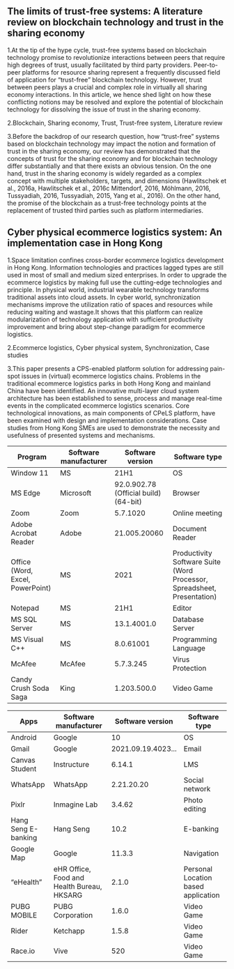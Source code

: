 ## The limits of trust-free systems: A literature review on blockchain technology and trust in the sharing economy

1.At the tip of the hype cycle, trust-free systems based on blockchain technology promise to revolutionize interactions between peers that require high degrees of trust, usually facilitated by third party providers. Peer-to-peer platforms for resource sharing represent a frequently discussed field of application for “trust-free” blockchain technology. However, trust between peers plays a crucial and complex role in virtually all sharing economy interactions. In this article, we hence shed light on how these conflicting notions may be resolved and explore the potential of blockchain technology for dissolving the issue of trust in the sharing economy.

2.Blockchain, Sharing economy, Trust, Trust-free system, Literature review

3.Before the backdrop of our research question, how “trust-free” systems based on blockchain technology may impact the notion and formation of trust in the sharing economy, our review has demonstrated that the concepts of trust for the sharing economy and for blockchain technology differ substantially and that there exists an obvious tension. On the one hand, trust in the sharing economy is widely regarded as a complex concept with multiple stakeholders, targets, and dimensions (Hawlitschek et al., 2016a, Hawlitschek et al., 2016c Mittendorf, 2016, Möhlmann, 2016, Tussyadiah, 2016, Tussyadiah, 2015, Yang et al., 2016). On the other hand, the promise of the blockchain as a trust-free technology points at the replacement of trusted third parties such as platform intermediaries.

## Cyber physical ecommerce logistics system: An implementation case in Hong Kong

1.Space limitation confines cross-border ecommerce logistics development in Hong Kong. Information technologies and practices lagged types are still used in most of small and medium sized enterprises. In order to upgrade the ecommerce logistics by making full use the cutting-edge technologies and principle. In physical world, industrial wearable technology transforms traditional assets into cloud assets. In cyber world, synchronization mechanisms improve the utilization ratio of spaces and resources while reducing waiting and wastage.It shows that this platform can realize modularization of technology application with sufficient productivity improvement and bring about step-change paradigm for ecommerce logistics.

2.Ecommerce logistics, Cyber physical system, Synchronization, Case studies

3.This paper presents a CPS-enabled platform solution for addressing pain-spot issues in (virtual) ecommerce logistics chains. Problems in the traditional ecommerce logistics parks in both Hong Kong and mainland China have been identified. An innovative multi-layer cloud system architecture has been established to sense, process and manage real-time events in the complicated ecommerce logistics scenarios. Core technological innovations, as main components of CPeLS platform, have been examined with design and implementation considerations. Case studies from Hong Kong SMEs are used to demonstrate the necessity and usefulness of presented systems and mechanisms.


| Program | Software manufacturer | Software version | Software type |
| ------- | --------------------- |----------------- | ------------- |
| Window 11 | MS | 21H1 | OS |
| MS Edge | Microsoft | 92.0.902.78 (Official build) (64-bit) | Browser |
| Zoom | Zoom | 5.7.1020 | Online meeting |
| Adobe Acrobat Reader | Adobe | 21.005.20060 | Document Reader |
| Office (Word, Excel, PowerPoint) | MS | 2021 | Productivity Software Suite (Word Processor, Spreadsheet, Presentation) |
| Notepad | MS | 21H1 | Editor |
| MS SQL Server | MS | 13.1.4001.0 | Database Server |
| MS Visual C++ | MS | 8.0.61001 | Programming Language |
| McAfee  | McAfee | 5.7.3.245 | Virus Protection |
| Candy Crush Soda Saga | King | 1.203.500.0 | Video Game |

| Apps | Software manufacturer | Software version | Software type |
| ---- | --------------------- |----------------- | ------------- |
| Android  | Google | 10 | OS |
|  Gmail | Google | 2021.09.19.4023... | Email |
| Canvas Student | Instructure | 6.14.1 | LMS |
| WhatsApp | WhatsApp | 2.21.20.20 | Social network |
| Pixlr | Inmagine Lab | 3.4.62 | Photo editing |
| Hang Seng E-banking | Hang Seng | 10.2 | E-banking |
| Google Map  | Google | 11.3.3 | Navigation |
| “eHealth” | eHR Office, Food and Health Bureau, HKSARG | 2.1.0 | Personal Location based application |
| PUBG MOBILE  | PUBG Corporation | 1.6.0 | Video Game |
| Rider  | Ketchapp | 1.5.8 | Video Game |
| Race.io  | Vive | 520 | Video Game |
